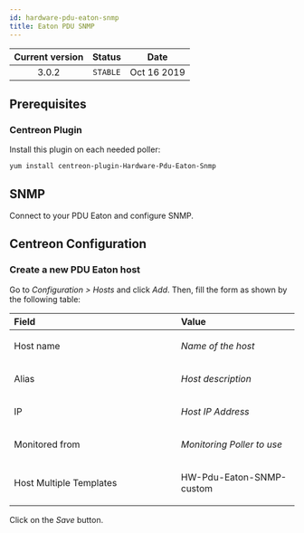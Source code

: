 ```yaml
---
id: hardware-pdu-eaton-snmp
title: Eaton PDU SNMP
---
```


| Current version | Status | Date |
| :-: | :-: | :-: |
| 3.0.2 | `STABLE` | Oct 16 2019 |


## Prerequisites

### Centreon Plugin

Install this plugin on each needed poller:

    yum install centreon-plugin-Hardware-Pdu-Eaton-Snmp

## SNMP

Connect to your PDU Eaton and configure SNMP.

## Centreon Configuration

### Create a new PDU Eaton host

Go to *Configuration &gt; Hosts* and click *Add*. Then, fill the form as
shown by the following table:

<table>
<colgroup>
<col width="58%" />
<col width="41%" />
</colgroup>
<thead>
<tr class="header">
<th align="left">Field</th>
<th align="left">Value</th>
</tr>
</thead>
<tbody>
<tr class="odd">
<td align="left"><p>Host name</p></td>
<td align="left"><p><em>Name of the host</em></p></td>
</tr>
<tr class="even">
<td align="left"><p>Alias</p></td>
<td align="left"><p><em>Host description</em></p></td>
</tr>
<tr class="odd">
<td align="left"><p>IP</p></td>
<td align="left"><p><em>Host IP Address</em></p></td>
</tr>
<tr class="even">
<td align="left"><p>Monitored from</p></td>
<td align="left"><p><em>Monitoring Poller to use</em></p></td>
</tr>
<tr class="odd">
<td align="left"><p>Host Multiple Templates</p></td>
<td align="left"><p>HW-Pdu-Eaton-SNMP-custom</p></td>
</tr>
</tbody>
</table>

Click on the *Save* button.

